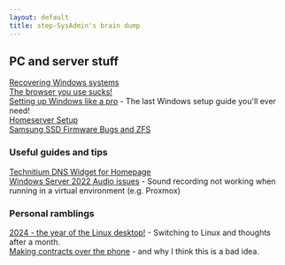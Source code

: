 ```yaml
---
layout: default 
title: step-SysAdmin's brain dump
---
```


## PC and server stuff

[Recovering Windows systems](./recovering-windows.html)  
[The browser you use sucks!](./browsers-suck.html)  
[Setting up Windows like a pro](./windows-setup-pro.html) - The last Windows setup guide you'll ever need!  
[Homeserver Setup](./homeserver.md)  
[Samsung SSD Firmware Bugs and ZFS](./samsung-zfs-bug.html)

### Useful guides and tips

[Technitium DNS Widget for Homepage](./homepage-widget-technitium.html)  
[Windows Server 2022 Audio issues](./ws2022-audio.html) - Sound recording not working when running in a virtual environment (e.g. Proxmox)

### Personal ramblings

[2024 - the year of the Linux desktop!](./2024_linux_desktop.html) - Switching to Linux and thoughts after a month.  
[Making contracts over the phone](./phone-contracts.html) - and why I think this is a bad idea.
